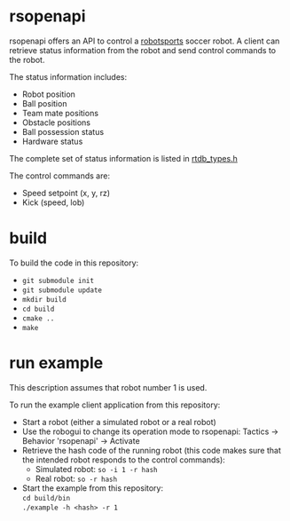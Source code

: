 # rsopenapi

rsopenapi offers an API to control a [robotsports](https://www.robotsports.nl) soccer robot. A client can retrieve status information from the robot and send control commands to the robot.

The status information includes:

* Robot position
* Ball position
* Team mate positions
* Obstacle positions
* Ball possession status
* Hardware status

The complete set of status information is listed in [rtdb_types.h](src/include/rtdb_types.h)

The control commands are:

* Speed setpoint (x, y, rz)
* Kick (speed, lob)

# build

To build the code in this repository:

* `git submodule init`
* `git submodule update`
* `mkdir build`
* `cd build`
* `cmake ..`
* `make`

# run example

This description assumes that robot number 1 is used.

To run the example client application from this repository:

* Start a robot (either a simulated robot or a real robot)
* Use the robogui to change its operation mode to rsopenapi: Tactics -> Behavior 'rsopenapi' -> Activate
* Retrieve the hash code of the running robot (this code makes sure that the intended robot responds to the control commands):
    * Simulated robot: `so -i 1 -r hash`
    * Real robot: `so -r hash`
* Start the example from this repository:  
  `cd build/bin`  
  `./example -h <hash> -r 1`
